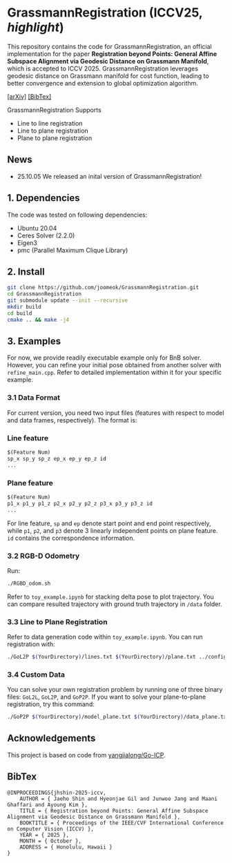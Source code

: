 # GrassmannRegistration (ICCV25, <em>highlight</em>)

This repository contains the code for GrassmannRegistration, an official implementation for the paper **Registration beyond Points: General Affine Subspace Alignment via Geodesic Distance on Grassmann Manifold**, which is accepted to ICCV 2025. GrassmannRegistration leverages geodesic distance on Grassmann manifold for cost function, leading to better convergence and extension to global optimization algorithm.

[[arXiv]](https://arxiv.org/abs/2507.17998) [[BibTex]](#bibtex)

GrassmannRegistration Supports
   
- Line to line registration
- Line to plane registration
- Plane to plane registration

## News
- 25.10.05 We released an inital version of GrassmannRegistration! 

## 1. Dependencies
The code was tested on following dependencies:
- Ubuntu 20.04
- Ceres Solver (2.2.0)
- Eigen3
- pmc (Parallel Maximum Clique Library)
## 2. Install

```bash
git clone https://github.com/joomeok/GrassmannRegistration.git
cd GrassmannRegistration
git submodule update --init --recursive
mkdir build
cd build 
cmake .. && make -j4
```
## 3. Examples
For now, we provide readily executable example only for BnB solver. However, you can refine your initial pose obtained from another solver with `refine_main.cpp`. Refer to detailed implementation within it for your specific example.

### 3.1 Data Format
For current version, you need two input files (features with respect to model and data frames, respectively). The format is:

### Line feature
```txt
$(Feature Num)
sp_x sp_y sp_z ep_x ep_y ep_z id
...
```
### Plane feature
```txt
$(Feature Num)
p1_x p1_y p1_z p2_x p2_y p2_z p3_x p3_y p3_z id
...
```
For line feature, `sp` and `ep` denote start point and end point respectively, while `p1`, `p2`, and `p3` denote 3 linearly independent points on plane feature. `id` contains the correspondence information. 

### 3.2 RGB-D Odometry
Run:
```bash
./RGBD_odom.sh
```
Refer to `toy_example.ipynb` for stacking delta pose to plot trajectory. You can compare resulted trajectory with ground truth trajectory in `/data` folder.

### 3.3 Line to Plane Registration

Refer to data generation code within `toy_example.ipynb`. You can run registration with:
```bash
./GoL2P $(YourDirectory)/lines.txt $(YourDirectory)/plane.txt ../config.txt $(YourDirectory)/result.txt
```

### 3.4 Custom Data
You can solve your own registration problem by running one of three binary files: `GoL2L`, `GoL2P`, and `GoP2P`. If you want to solve your plane-to-plane registration, try this command:

```bash
./GoP2P $(YourDirectory)/model_plane.txt $(YourDirectory)/data_plane.txt ../config.txt $(YourDirectory)/result.txt
```

## Acknowledgements
This project is based on code from [yangjialong/Go-ICP](https://github.com/yangjiaolong/Go-ICP).

## BibTex
```
@INPROCEEDINGS{jhshin-2025-iccv,  
    AUTHOR = { Jaeho Shin and Hyeonjae Gil and Junwoo Jang and Maani Ghaffari and Ayoung Kim },  
    TITLE = { Registration beyond Points: General Affine Subspace Alignment via Geodesic Distance on Grassmann Manifold },  
    BOOKTITLE = { Proceedings of the IEEE/CVF International Conference on Computer Vision (ICCV) },  
    YEAR = { 2025 },  
    MONTH = { October },  
    ADDRESS = { Honolulu, Hawaii }
}
```

